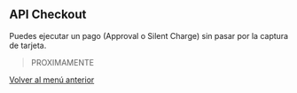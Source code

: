 ## API Checkout

Puedes ejecutar un pago (Approval o Silent Charge) sin pasar por la captura de tarjeta.

> PROXIMAMENTE

[Volver al menú anterior](../introduction.md)
